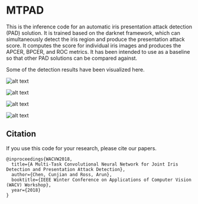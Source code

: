 # MTPAD

This is the inference code for an automatic iris presentation attack detection (PAD) solution. It is trained based on the darknet framework, which can simultaneously detect the iris region and produce the presentation attack score. It computes the score for individual iris images and produces the APCER, BPCER, and ROC metrics. It has been intended to use as a baseline so that other PAD solutions can be compared against. 

Some of the detection results have been visualized here. 


![alt text](https://github.com/cunjian/MTPAD/blob/master/results/live.png "Logo Title Text 1")

![alt text](https://github.com/cunjian/MTPAD/blob/master/results/contact.png "Logo Title Text 1")

![alt text](https://github.com/cunjian/MTPAD/blob/master/results/print.png "Logo Title Text 1")

![alt text](https://github.com/cunjian/MTPAD/blob/master/results/artifical_eye.png "Logo Title Text 1")

## Citation
If you use this code for your research, please cite our papers.
```
@inproceedings{WACVW2018,
  title={A Multi-Task Convolutional Neural Network for Joint Iris Detection and Presentation Attack Detection},
  author={Chen, Cunjian and Ross, Arun},
  booktitle={IEEE Winter Conference on Applications of Computer Vision (WACV) Workshop},
  year={2018}
}
